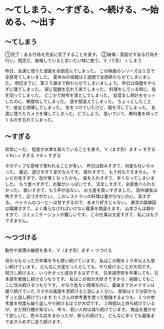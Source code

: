 # 〜てしまう、〜すぎる、〜続ける、〜始める、〜出す


## 〜てしまう
①完了：ある行為を完全に完了することを表す。 ②後悔：意図せずある行為を行い、残念だ、後悔していると言いたい時に使う。
V（て形） + しまう

昨日、友達に借りた漫画を全部読んでしまった。
この映画のシリーズは１日で全部見てしまいました。
夏休みの宿題は１週間で全部終わらせてしまいました。
明日までに、第２５課まで終わらせてしまいましょう。
昨日は宿題をやらずに寝てしまった。
家に宿題を忘れて来てしまった。
料理をしている時に、指を切ってしまった。
どこかで財布を落としてしまった。
目覚まし時計をセットしたのに、朝寝坊してしまった。
道を間違えてしまった。
ちょっとしたことで、彼女と喧嘩してしまった。
気をつけていたけど、服を汚してしまった。
友達に借りたカメラを壊してしまった。どうしよう。
急いでいて、教科書を持ってくるのを忘れてしまった。


## 〜すぎる
非常に〜だ。 程度が水準を超えていることを表す。
V（ます形）ます + すぎる イAい + すぎる ナA + すぎる

ネガディブな意味で使われることが多い。
昨日は飲みすぎて、何度も吐いちゃった。
最近、遊びすぎて金欠なんです。
疲れすぎて、もう何もできません。
テレビの見すぎで、目が悪くなったかも。
塩を入れすぎて、辛くなってしまいました。
もう食べすぎて、お腹がいっぱいです。
注文しすぎて、全部食べられなかった。
歌いすぎて、もう声が出ない。
お土産を買いすぎました。
田中課長は怖すぎて、近づきがたい。
このレストランの料理は量が少ないのに、高すぎる。
ベトナムのコーヒーは甘すぎるので、あまり好きじゃない。
東京の路線図は複雑すぎて、よく乗らなければいけない電車を間違えます。
山本さんは静かすぎて、コミュニケーションが難しいです。
この仕事は大変すぎて、私にはもうできません。


## 〜つづける
動作や習慣の継続を表す。
V（ます形）ます + つづける

母からもらった万年筆を今も使い続けています。
私はこの鞄を１０年以上も使い続けています。
どんなに大変だったとしても、やり続けることが大切です。
努力し続けると、いつかきっと成功するはずです。
日本語学校を卒業しても、日本語を勉強し続けるつもりです。
私はこの街が大好きですから、結婚してもここに住み続けるつもりです。
かなり危ない現場なのに、最後までカメラマンは撮り続けていた
スマホの画面を見続けると目によくない。
部長は１０分前からずっと話し続けています
たくさんの参考書を使って勉強するよりも、１つの参考書を何度も繰り返しやり続けるほうが大切です。
１時間以上待ち続けているが、まだ飛行機が来ない。
年々、若い人材は減り続けています。
商品を置かせて欲しいと、色々な店をまわったが、断られ続けた。
どんなに辛くても最後まであきらめずに走り続けます。